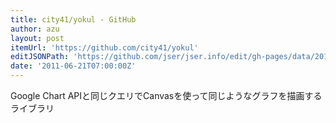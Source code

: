 ```yaml
---
title: city41/yokul - GitHub
author: azu
layout: post
itemUrl: 'https://github.com/city41/yokul'
editJSONPath: 'https://github.com/jser/jser.info/edit/gh-pages/data/2011/06/index.json'
date: '2011-06-21T07:00:00Z'
---
```

Google Chart APIと同じクエリでCanvasを使って同じようなグラフを描画するライブラリ
